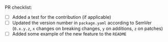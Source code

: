 PR checklist:
- [ ] Added a test for the contribution (if applicable)
- [ ] Updated the version number in `package.yaml` according to SemVer (`0.x.y.z`, `x` changes on breaking changes, `y` on additions, `z` on patches)
- [ ] Added some example of the new feature to the `README`
